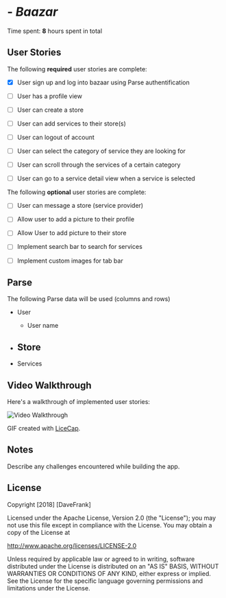 #  - *Baazar*


Time spent: **8** hours spent in total

## User Stories

The following **required** user stories are complete:

- [x] User sign up and log into bazaar using Parse authentification
- [ ] User has a profile view
- [ ] User can create a store 
- [ ] User can add services to their store(s)
- [ ] User can logout of account
- [ ] User can select the category of service they are looking for 
- [ ] User can scroll through the services of a certain category
- [ ] User can go to a service detail view when a service is selected  


The following **optional** user stories are complete:
- [ ] User can message a store (service provider)
- [ ] Allow user to add a picture to their profile
- [ ] Allow User to add picture to their store
- [ ] Implement search bar to search for services
- [ ] Implement custom images for tab bar

 

## Parse  

The following Parse data will be used (columns and rows)

- User 
    - User name

- Store
    -

- Services





## Video Walkthrough

Here's a walkthrough of implemented user stories:

<img src='http://i.imgur.com/link/to/your/gif/file.gif' title='Video Walkthrough' width='' alt='Video Walkthrough' />

GIF created with [LiceCap](http://www.cockos.com/licecap/).

## Notes

Describe any challenges encountered while building the app.

## License

Copyright [2018] [DaveFrank]

Licensed under the Apache License, Version 2.0 (the "License");
you may not use this file except in compliance with the License.
You may obtain a copy of the License at

http://www.apache.org/licenses/LICENSE-2.0

Unless required by applicable law or agreed to in writing, software
distributed under the License is distributed on an "AS IS" BASIS,
WITHOUT WARRANTIES OR CONDITIONS OF ANY KIND, either express or implied.
See the License for the specific language governing permissions and
limitations under the License.
